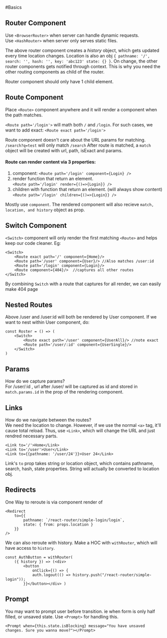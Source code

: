 #Basics

## Router Component

Use `<BrowserRouter>` when server can handle dynamic requests.  
Use `<HashRouter>` when server only serves static files.

The above router component creates a _history_ object, which gets updated every time location changes. Location is also an obj `{ pathname: '/', search: '', hash: '', key: 'abc123' state: {} }`. On change, the other router components gets notified through context. This is why you need the other routing components as child of the router.

Router component should only have 1 child element.

## Route Component

Place `<Route>` component anywhere and it will render a component when the path matches.

`<Route path='/login'>` will math both `/` and `/login`. For such cases, we want to add exact: `<Route exact path='/login'>`

Route component doesn't care about the URL params for matching. `/search?q=test` will only match `/search`
After route is matched, a `match` object will be created with url, path, isExact and params.

#### Route can render content via 3 properties:

1. component: `<Route path='/login' component={Login} />`
2. render function that return an element.  
   `<Route path='/login' render={()=>{Login}} />`
3. children with function that return an element. (will always show content)  
   `<Route path='/login' children={()=>{Login}} />`

Mostly use `component`. The rendered component will also recieve `match, location, and history` object as prop.

## Switch Component

`<Switch>` component will only render the first matching `<Route>` and helps keep our code cleaner. Eg:

    <Switch>
        <Route exact path='/' component={Home}/>
        <Route path='/user' component={User}/> //Also matches /user:id
        <Route path='/login' component={Login}/>
        <Route component={404}/>  //captures all other routes
    </Switch>

By combining `Switch` with a route that captures for all render, we can easily make 404 page

## Nested Routes

Above /user and /user:id will both be rendered by User component. If we want to nest within User component, do:

    const Roster = () => (
        <Switch>
            <Route exact path='/user' component={UserAll}/> //note exact
            <Route path='/user/:id' component={UserSingle}/>
        </Switch>
    )

## Params

How do we capture params?  
For /user/:id , url after /user/ will be captured as id and stored in `match.params.id` in the prop of the rendering component.

## Links

How do we navigate between the routes?  
We need the location to change. However, if we use the normal `<a>` tag, it'll cause total reload. Thus, use `<Link>`, which will change the URL and just rendred necessary parts.

    <Link to='/'>Home</Link>
    <Link to='/user'>User</Link>
    <Link to={{pathname: '/user/24'}}>User 24</Link>

Link's `to` prop takes string or location object, which contains pathname, search, hash, state properties. String will actually be converted to location obj.

## Redirects
One Way to reroute is via component render of <Redirect>

    <Redirect
        to={{
            pathname: `/react-router/simple-login/login`,
            state: { from: props.location }
        }}
    />
We can also reroute with history. Make a HOC with `withRouter`, which will have access to `history`.  

    const AuthButton = withRouter(
        ({ history }) => (<div>
            <button
                onClick={() => {
                auth.logout(() => history.push("/react-router/simple-login"));
            }}</button></div> )

## Prompt
You may want to prompt user before transition. ie when form is only half filled, or unsaved state. Use `<Prompt>` for handling this.  

    <Prompt when={this.state.isBlocking} message="You have unsaved changes. Sure you wanna move?"></Prompt>
            